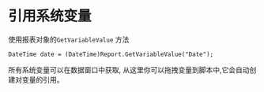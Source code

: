 # 引用系统变量

使用报表对象的`GetVariableValue` 方法
```text
DateTime date = (DateTime)Report.GetVariableValue("Date");
```

所有系统变量可以在数据窗口中获取, 从这里你可以拖拽变量到脚本中,它会自动创建对变量的引用。

